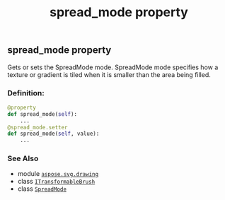 ﻿---
title: spread_mode property
second_title: Aspose.SVG for Python via .NET API References
description: 
type: docs
weight: 30
url: /python-net/aspose.svg.drawing/itransformablebrush/spread_mode/
is_root: false
---

## spread_mode property


Gets or sets the SpreadMode mode. SpreadMode mode specifies how a texture or gradient is tiled
when it is smaller than the area being filled.
### Definition:
```python
@property
def spread_mode(self):
    ...
@spread_mode.setter
def spread_mode(self, value):
    ...
```

### See Also
* module [`aspose.svg.drawing`](../../)
* class [`ITransformableBrush`](/svg/python-net/aspose.svg.drawing/itransformablebrush)
* class [`SpreadMode`](/svg/python-net/aspose.svg.drawing/spreadmode)
